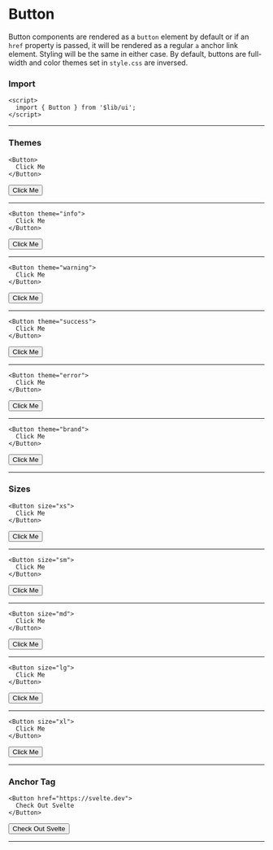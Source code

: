 <script>
	import { Button } from '$lib/ui';
  import Tables from './Tables.svelte';
</script>

# Button

Button components are rendered as a `button` element by default or if an `href` property is passed, it will be rendered
as a regular `a` anchor link element. Styling will be the same in either case. By default, buttons are full-width and
color themes set in `style.css` are inversed.

### Import

```svelte
<script>
  import { Button } from '$lib/ui';
</script>
```

---

### Themes

```svelte
<Button>
  Click Me
</Button>
```
<Button>Click Me</Button>

---

```svelte
<Button theme="info">
  Click Me
</Button>
```
<Button theme="info">Click Me</Button>

---

```svelte
<Button theme="warning">
  Click Me
</Button>
```
<Button theme="warning">Click Me</Button>

---

```svelte
<Button theme="success">
  Click Me
</Button>
```
<Button theme="success">Click Me</Button>

---

```svelte
<Button theme="error">
  Click Me
</Button>
```
<Button theme="error">Click Me</Button>

---

```svelte
<Button theme="brand">
  Click Me
</Button>
```
<Button theme="brand">Click Me</Button>

---

### Sizes

```svelte
<Button size="xs">
  Click Me
</Button>
```
<Button size="xs">Click Me</Button>

---

```svelte
<Button size="sm">
  Click Me
</Button>
```
<Button size="sm">Click Me</Button>

---

```svelte
<Button size="md">
  Click Me
</Button>
```
<Button size="md">Click Me</Button>

---

```svelte
<Button size="lg">
  Click Me
</Button>
```
<Button size="lg">Click Me</Button>

---

```svelte
<Button size="xl">
  Click Me
</Button>
```
<Button size="xl">Click Me</Button>

---

### Anchor Tag

```svelte
<Button href="https://svelte.dev">
  Check Out Svelte
</Button>
```
<Button href="https://svelte.dev">Check Out Svelte</Button>

---

<Tables />